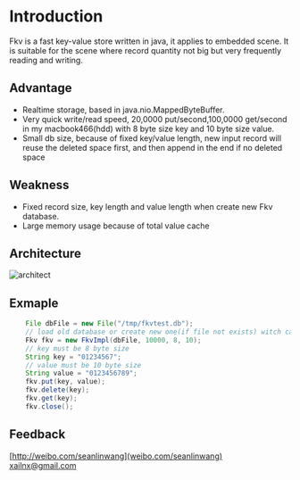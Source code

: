 # Introduction
Fkv is a fast key-value store written in java, it applies to embedded scene.
It is suitable for the scene where record quantity not big but very frequently reading and writing.

## Advantage
- Realtime storage, based in java.nio.MappedByteBuffer.
- Very quick write/read speed, 20,0000 put/second,100,0000 get/second in my macbook466(hdd) with 8 byte size key and 10 byte size value.
- Small db size, because of fixed key/value length, new input record will reuse the deleted space first, and then append in the end if no deleted space

## Weakness
- Fixed record size, key length and value length when create new Fkv database.
- Large memory usage because of total value cache

## Architecture
![architect](http://ww1.sinaimg.cn/mw600/648d6e26gw1do4szstuhaj.jpg "fkv architect")

## Exmaple
```java		
	File dbFile = new File("/tmp/fkvtest.db"); 
	// load old database or create new one(if file not exists) witch can store 10000 records  
	Fkv fkv = new FkvImpl(dbFile, 10000, 8, 10); 
	// key must be 8 byte size
	String key = "01234567"; 
	// value must be 10 byte size
	String value = "0123456789"; 
	fkv.put(key, value);
	fkv.delete(key);
	fkv.get(key);
	fkv.close();
```

## Feedback
[http://weibo.com/seanlinwang](weibo.com/seanlinwang)  xailnx@gmail.com